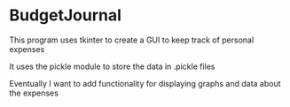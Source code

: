 # BudgetJournal

This program uses tkinter to create a GUI to keep track of personal expenses

It uses the pickle module to store the data in .pickle files

Eventually I want to add functionality for displaying graphs and data about the expenses
